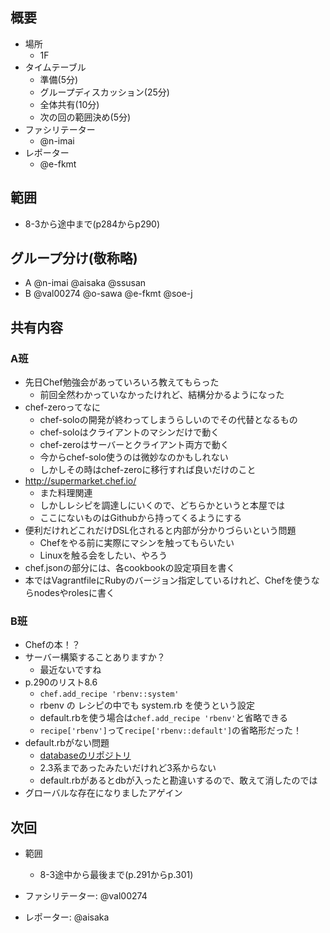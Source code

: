 概要
---
+ 場所
  + 1F
+ タイムテーブル
  + 準備(5分)
  + グループディスカッション(25分)
  + 全体共有(10分)
  + 次の回の範囲決め(5分)
+ ファシリテーター
  + @n-imai 
+ レポーター
  + @e-fkmt

範囲
---
+ 8-3から途中まで(p284からp290)

グループ分け(敬称略)
---
+ A @n-imai @aisaka @ssusan
+ B @val00274 @o-sawa @e-fkmt @soe-j

共有内容
---
### A班
+ 先日Chef勉強会があっていろいろ教えてもらった
  + 前回全然わかっていなかったけれど、結構分かるようになった
+ chef-zeroってなに
  + chef-soloの開発が終わってしまうらしいのでその代替となるもの
  + chef-soloはクライアントのマシンだけで動く
  + chef-zeroはサーバーとクライアント両方で動く
  + 今からchef-solo使うのは微妙なのかもしれない
  + しかしその時はchef-zeroに移行すれば良いだけのこと
+ http://supermarket.chef.io/
  + また料理関連
  + しかしレシピを調達しにいくので、どちらかというと本屋では
  + ここにないものはGithubから持ってくるようにする
+ 便利だけれどこれだけDSL化されると内部が分かりづらいという問題
  + Chefをやる前に実際にマシンを触ってもらいたい
  + Linuxを触る会をしたい、やろう
+ chef.jsonの部分には、各cookbookの設定項目を書く
+ 本ではVagrantfileにRubyのバージョン指定しているけれど、Chefを使うならnodesやrolesに書く

### B班
+ Chefの本！？
+ サーバー構築することありますか？
  + 最近ないですね
+ p.290のリスト8.6
  + `chef.add_recipe 'rbenv::system'`
  + rbenv の レシピの中でも system.rb を使うという設定
  + default.rbを使う場合は`chef.add_recipe 'rbenv'`と省略できる
  + `recipe['rbenv']`って`recipe['rbenv::default']`の省略形だった！
+ default.rbがない問題
  + [databaseのリポジトリ](https://github.com/opscode-cookbooks/database/tree/master/recipes)
  + 2.3系まであったみたいだけれど3系からない
  + default.rbがあるとdbが入ったと勘違いするので、敢えて消したのでは
+ グローバルな存在になりましたアゲイン


次回
---
+ 範囲
  + 8-3途中から最後まで(p.291からp.301)

+ ファシリテーター: @val00274
+ レポーター: @aisaka
